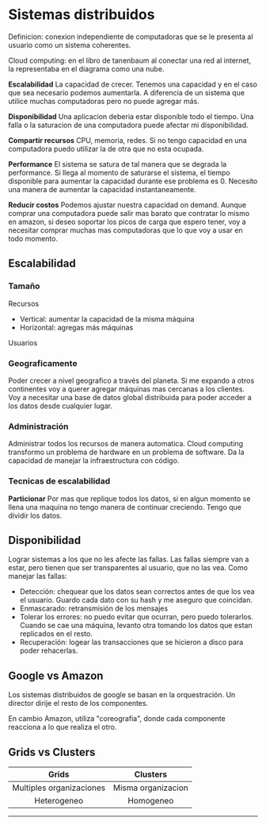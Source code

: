 # Sistemas distribuidos

Definicion: conexion independiente de computadoras que se le presenta al usuario como un sistema coherentes.

Cloud computing: en el libro de tanenbaum al conectar una red al internet, la representaba en el diagrama como una nube.

**Escalabilidad**
La capacidad de crecer. Tenemos una capacidad y en el caso que sea necesario podemos aumentarla. A diferencia de un sistema que utilice muchas computadoras pero no puede agregar más.

**Disponibilidad**
Una aplicacion deberia estar disponible todo el tiempo. Una falla o la saturacion de una computadora puede afectar mi disponibilidad.

**Compartir recursos**
CPU, memoria, redes. Si no tengo capacidad en una computadora puedo utilizar la de otra que no esta ocupada.

**Performance**
El sistema se satura de tal manera que se degrada la performance. Si llega al momento de saturarse el sistema, el tiempo disponible para aumentar la capacidad durante ese problema es 0. Necesito una manera de aumentar la capacidad instantaneamente.

**Reducir costos**
Podemos ajustar nuestra capacidad on demand. Aunque comprar una computadora puede salir mas barato que contratar lo mismo en amazon, si deseo soportar los picos de carga que espero tener, voy a necesitar comprar muchas mas computadoras que lo que voy a usar en todo momento.

## Escalabilidad

### Tamaño

Recursos

- Vertical: aumentar la capacidad de la misma máquina
- Horizontal: agregas más máquinas

Usuarios

### Geograficamente

Poder crecer a nivel geografico a través del planeta. Si me expando a otros continentes voy a querer agregar máquinas mas cercanas a los clientes. Voy a necesitar una base de datos global distribuida para poder acceder a los datos desde cualquier lugar.

### Administración

Administrar todos los recursos de manera automatica. Cloud computing transformo un problema de hardware en un problema de software. Da la capacidad de manejar la infraestructura con código.

### Tecnicas de escalabilidad

**Particionar**
Por mas que replique todos los datos, si en algun momento se llena una maquina no tengo manera de continuar creciendo. Tengo que dividir los datos.

## Disponibilidad

Lograr sistemas a los que no les afecte las fallas. Las fallas siempre van a estar, pero tienen que ser transparentes al usuario, que no las vea.
Como manejar las fallas:

- Detección: chequear que los datos sean correctos antes de que los vea el usuario. Guardo cada dato con su hash y me aseguro que coincidan.
- Enmascarado: retransmisión de los mensajes
- Tolerar los errores: no puedo evitar que ocurran, pero puedo tolerarlos. Cuando se cae una máquina, levanto otra tomando los datos que estan replicados en el resto.
- Recuperación: logear las transacciones que se hicieron a disco para poder rehacerlas.

## Google vs Amazon

Los sistemas distribuidos de google se basan en la orquestración. Un director dirije el resto de los componentes.

En cambio Amazon, utiliza "coreografia", donde cada componente reacciona a lo que realiza el otro.

## Grids vs Clusters

|          Grids           |      Clusters      |
| :----------------------: | :----------------: |
| Multiples organizaciones | Misma organizacion |
|       Heterogeneo        |     Homogeneo      |

---
